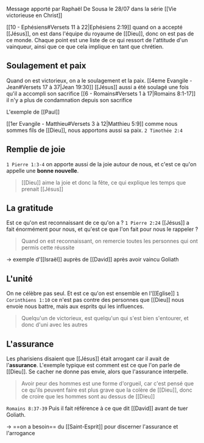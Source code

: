 Message apporté par Raphaël De Sousa le 28/07 dans la série [[Vie victorieuse en Christ]]

[[10 - Ephésiens#Versets 11 à 22|Ephésiens 2:19]] quand on a accepté [[Jésus]], on est dans l'équipe du royaume de [[Dieu]], donc on est pas de ce monde.
Chaque point est une liste de ce qui ressort de l'attitude d'un vainqueur, ainsi que ce que cela implique en tant que chrétien.
## Soulagement et paix
Quand on est victorieux, on a le soulagement et la paix.
[[4eme Evangile - Jean#Versets 17 à 37|Jean 19:30]] [[Jésus]] aussi a été soulagé une fois qu'il a accompli son sacrifice
[[6 - Romains#Versets 1 à 17|Romains 8:1-17]] il n'y a plus de condamnation depuis son sacrifice

L'exemple de [[Paul]] 

[[1er Evangile - Matthieu#Versets 3 à 12|Matthieu 5:9]] comme nous sommes fils de [[Dieu]], nous apportons aussi sa paix.
`2 Timothée 2:4`
## Remplie de joie
`1 Pierre 1:3-4` on apporte aussi de la joie autour de nous, et c'est ce qu'on appelle une **bonne nouvelle**.
> [[Dieu]] aime la joie et donc la fête, ce qui explique les temps que prenait [[Jésus]]

## La gratitude
Est ce qu'on est reconnaissant de ce qu'on a ?
`1 Pierre 2:24` [[Jésus]] a fait énormément pour nous, et qu'est ce que l'on fait pour nous le rappeler ?
> Quand on est reconnaissant, on remercie toutes les personnes qui ont permis cette réussite

-> exemple d'[[Israël]] auprès de [[David]] après avoir vaincu Goliath

## L'unité
On ne célèbre pas seul. Et est ce qu'on est ensemble en l'[[Eglise]]
`1 Corinthiens 1:10` ce n'est pas contre des personnes que [[Dieu]] nous envoie nous battre, mais aux esprits qui les influences.
> Quelqu'un de victorieux, est quelqu'un qui s'est bien s'entourer, et donc d'uni avec les autres

## L'assurance
Les pharisiens disaient que [[Jésus]] était arrogant car il avait de l'**assurance**.
L'exemple typique est comment est ce que l'on parle de [[Dieu]]. Se cacher ne donne pas envie, alors que l'assurance interpelle.

> Avoir peur des hommes est une forme d'orgueil, car c'est pensé que ce qu'ils peuvent faire est plus grave que la colère de [[Dieu]], donc de croire que les hommes sont au dessus de [[Dieu]]

`Romains 8:37-39` 
Puis il fait référence à ce que dit [[David]] avant de tuer Goliath.

-> ==on a besoin== du [[Saint-Esprit]] pour discerner l'assurance et l'arrogance